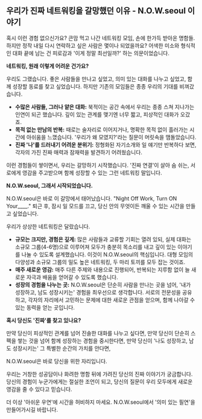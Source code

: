 ## 우리가 진짜 네트워킹을 갈망했던 이유 - N.O.W.seoul 이야기

혹시 이런 경험 없으신가요? 큰맘 먹고 나간 네트워킹 모임, 손에 한가득 받아온 명함들. 하지만 정작 내일 다시 연락하고 싶은 사람은 몇이나 되었을까요? 어색한 미소와 형식적인 대화 끝에 남는 건 피로감과 '이게 정말 최선일까?' 하는 의문이었습니다.

**네트워킹, 원래 이렇게 어려운 건가요?**

우리도 그랬습니다. 좋은 사람들을 만나고 싶었고, 의미 있는 대화를 나누고 싶었고, 함께 성장할 동료를 찾고 싶었습니다. 하지만 기존의 모임들은 종종 우리의 기대를 비껴갔습니다.

*   **수많은 사람들, 그러나 얕은 대화:** 북적이는 공간 속에서 우리는 종종 스쳐 지나가는 인연이 되곤 했습니다. 깊이 있는 관계를 맺기엔 너무 짧고, 피상적인 대화가 오갔죠.
*   **목적 없는 만남의 반복:** 때로는 술자리로 이어지거나, 명확한 목적 없이 흘러가는 시간에 아쉬움을 느꼈습니다. '우리가 왜 모였지?'라는 질문이 머릿속을 맴돌았습니다.
*   **진짜 '나'를 드러내기 어려운 분위기:** 정형화된 자기소개와 일 얘기만 반복하다 보면, 각자의 가진 진짜 매력과 잠재력을 발견하기 어려웠습니다.

이런 경험들이 쌓이면서, 우리는 갈망하기 시작했습니다. '진짜 연결'이 살아 숨 쉬는, 서로에게 영감을 주고받으며 함께 성장할 수 있는 그런 네트워킹 말입니다.

**N.O.W.seoul, 그래서 시작되었습니다.**

N.O.W.seoul은 바로 이 갈망에서 태어났습니다. "Night Off Work, Turn ON Your____." 퇴근 후, 잠시 일 모드를 끄고, 당신 안의 무엇이든 깨울 수 있는 시간을 만들고 싶었습니다.

우리가 상상한 네트워킹은 달랐습니다.

*   **규모는 크지만, 경험은 깊게:** 많은 사람들과 교류할 기회는 열려 있되, 실제 대화는 소규모 그룹(4-6명)으로 이루어져 모두가 충분히 목소리를 내고 깊이 있는 이야기를 나눌 수 있도록 설계했습니다. 이것이 N.O.W.seoul의 핵심입니다. 대형 모임의 다양성과 소규모 그룹의 밀도 높은 네트워킹, 두 마리 토끼를 모두 잡는 것이죠.
*   **매주 새로운 영감:** 매주 다른 주제와 내용으로 진행되어, 반복되는 지루함 없이 늘 새로운 자극과 배움을 얻어갈 수 있도록 했습니다.
*   **성장의 경험을 나누는 곳:** N.O.W.seoul은 단순히 사람을 만나는 곳을 넘어, '내가 성장하고, 남도 성장시키는' 경험을 최우선으로 생각합니다. 서로의 전문성을 공유하고, 각자의 자리에서 고민하는 문제에 대한 새로운 관점을 얻으며, 함께 나아갈 수 있는 동력을 얻는 곳입니다.

**혹시 당신도 '진짜'를 찾고 있나요?**

만약 당신이 피상적인 관계를 넘어 진솔한 대화를 나누고 싶다면,
만약 당신이 단순히 스펙을 쌓는 것을 넘어 함께 성장하는 경험을 중시한다면,
만약 당신이 '나도 성장하고, 남도 성장시키는' 그 특별한 순간의 가치를 안다면,

N.O.W.seoul은 바로 당신을 위한 자리입니다.

우리는 거창한 성공담이나 화려한 명함 뒤에 가려진 당신의 진짜 이야기가 궁금합니다. 당신의 경험이 누군가에게는 절실한 조언이 되고, 당신의 질문이 우리 모두에게 새로운 영감을 줄 수 있다고 믿습니다.

더 이상 '아쉬운 우연'에 시간을 허비하지 마세요.
N.O.W.seoul에서 '의미 있는 필연'을 만들어가시길 바랍니다. 